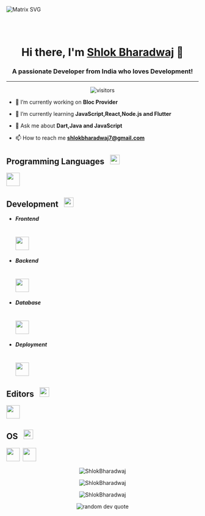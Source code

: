  ![Matrix SVG](https://raw.githubusercontent.com/rodrigograca31/rodrigograca31/master/matrix.svg) 

<!-- <div align="center">
  <img align="center" height="270px" width=50% alt="GIF" src="https://i.pinimg.com/originals/e4/26/70/e426702edf874b181aced1e2fa5c6cde.gif" />
</div> -->

<br>
<br>

<div align="center">

  <h1>Hi there, I'm <a href="https://github.com/ShlokBharadwaj">Shlok Bharadwaj</a> 👋</h1>
</div>
<h3 align="center">A passionate Developer from India who loves Development!</h3>

---

<p align="center">
    <img align="center" alt="visitors" src="https://profile-counter.glitch.me/shlokbharadwaj/count.svg" />
</p>

<!-- <p align="left"> <a href="https://twitter.com/bharadwajshlok" target="blank"><img src="https://img.shields.io/twitter/follow/bharadwajshlok?logo=twitter&style=for-the-badge" alt="BharadwajShlok" /></a> 
</p> -->

- 🔭 I’m currently working on **Bloc Provider**

- 🌱 I’m currently learning **JavaScript,React,Node.js and Flutter**

- 💬 Ask me about **Dart,Java and JavaScript**

- 📫 How to reach me **shlokbharadwaj7@gmail.com**

## Programming Languages &nbsp; <img src="https://user-images.githubusercontent.com/80762775/188300871-e5a651dc-5686-4130-9cde-91ccf099de95.png" height="25">

<img src="https://skillicons.dev/icons?i=c,cpp,java,python,dart,js" height="35"/>

## Development &nbsp; <img src="https://user-images.githubusercontent.com/80762775/188300932-782b8461-34be-42c3-a2aa-1df9ab8e5b10.png" height="25">

  * ***Frontend*** 
     # <img src="https://skillicons.dev/icons?i=html,css,js,react,tailwind,next,ts" height="35"/>

  * ***Backend***
     # <img src="https://skillicons.dev/icons?i=php,nodejs,express" height="35"/>

  * ***Database***
     # <img src="https://skillicons.dev/icons?i=mysql,sqlite,mongodb,aws,postgresql" height="35"/>
     
  * ***Deployment***
     # <img src="https://skillicons.dev/icons?i=heroku,netlify,github,firebase,gitlab,jenkins" height="35"/>

## Editors &nbsp; <img src="https://user-images.githubusercontent.com/80762775/188301014-bdb27d4c-945c-4cee-872b-41035372986d.png" height="25">

<img src="https://skillicons.dev/icons?i=vscode,bash,visualstudio" height="35"/>

## OS &nbsp; <img src="https://user-images.githubusercontent.com/80762775/188301066-71f97fd4-c87a-4e5e-bf94-50df74ec7ebd.png" height="25">

<img src="https://user-images.githubusercontent.com/80762775/188300577-57f18d99-033e-4d84-bd83-6b71d9852336.png" height="35"> &nbsp;<img src="https://skillicons.dev/icons?i=linux" height="35"/>

<div align="center">

</div>

<p align="center">
  <img src="https://github-readme-stats.vercel.app/api/top-langs?username=ShlokBharadwaj&show_icons=true&locale=en&layout=compact&count_private=true&theme=radical" alt="ShlokBharadwaj" />
</p> 

<p align="center">
  <img src="https://github-readme-stats.vercel.app/api?username=ShlokBharadwaj&show_icons=true&locale=en&count_private=true&theme=radical" alt="ShlokBharadwaj"/>
</p>

<p align="center">
 <img src="https://github-readme-streak-stats.herokuapp.com/?user=ShlokBharadwaj&count_private=true&theme=radical" alt="ShlokBharadwaj" />
</p>
 
<p align="center">
<img src="https://quotes-github-readme.vercel.app/api?type=horizontal&theme=tokyonight" alt="random dev quote" />
</p>
